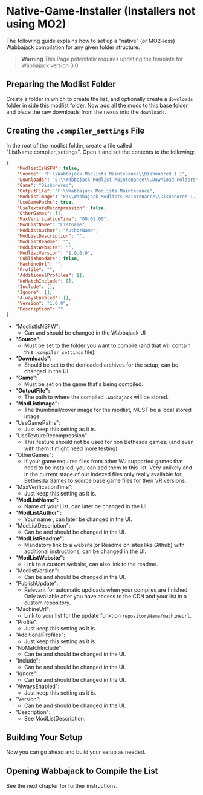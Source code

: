 # Native-Game-Installer (Installers not using MO2)

The following guide explains how to set up a "native" (or MO2-less) Wabbajack compilation for any given folder structure.

> **Warning**
> This Page potenitally requires updating the template for Wabbajack version 3.0.

## Preparing the Modlist Folder

Create a folder in which to create the list, and optionally create a `downloads` folder in side this modlist folder. Now add all the mods to this base folder and place the raw downloads from the nexus into the `downloads`.

## Creating the `.compiler_settings` File

In the root of the modlist folder, create a file called "ListName.compiler_settings". Open it and set the contents to the following:

```json
{
    "ModlistIsNSFW": false,
    "Source": "F:\\Wabbajack Modlists Maintenance\\Dishonored 1.1",
    "Downloads": "E:\\Wabbajack Modlist Maintenance\\.Download Folders\\Dishonored",
    "Game": "Dishonored",
    "OutputFile": "F:\\Wabbajack Modlists Maintenance",
    "ModListImage": "F:\\Wabbajack Modlists Maintenance\\Dishonored 1.1\thumbnail.png",
    "UseGamePaths": true,
    "UseTextureRecompression": false,
    "OtherGames": [],
    "MaxVerificationTime": "00:01:00",
    "ModListName": "Listname",
    "ModListAuthor": "AuthorName",
    "ModListDescription": "",
    "ModListReadme": "",
    "ModListWebsite": "",
    "ModlistVersion": "1.0.0.0",
    "PublishUpdate": false,
    "MachineUrl": "",
    "Profile": "",
    "AdditionalProfiles": [],
    "NoMatchInclude": [],
    "Include": [],
    "Ignore": [],
    "AlwaysEnabled": [],
    "Version": "1.0.0",
    "Description": ""
}
```

- "ModlistIsNSFW": 
  - Can and should be changed in the Wabbajack UI
- **"Source":** 
  - Must be set to the folder you want to compile (and that will contain this `.compiler_settings` file). 
- **"Downloads":** 
  - Should be set to the donloaded archives for the setup, can be changed in the UI.
- **"Game"**: 
  - Must be set on the game that's being compiled.
- **"OutputFile":** 
  - The path to where the compiled `.wabbajack` will be stored.
- **"ModListImage"**:
  - The thumbnail/cover image for the modlist, MUST be a local stored image.
- "UseGamePaths":
  - Just keep this setting as it is.
- "UseTextureRecompression": 
  - This feature should not be used for non Bethesda games. (and even with them it might need more testing)
- "OtherGames": 
  - If your game requires files from other WJ supported games that need to be installed, you can add them to this list. Very unlikely and in the current stage of our indexed files only really available for Bethesda Games to source base game files for their VR versions.
- "MaxVerificationTime":
  - Just keep this setting as it is.
- **"ModListName":** 
  - Name of your List, can later be changed in the UI.
- **"ModListAuthor":** 
  - Your name , can later be changed in the UI.
- "ModListDescription": 
  - Can be and should be changed in the UI.
- **"ModListReadme":** 
  - Mandatory link to a website(or Readme on sites like Github) with additional instructions, can be changed in the UI.  
- **"ModListWebsite":** 
  - Link to a custom website, can also link to the readme. 
- "ModlistVersion":  
  - Can be and should be changed in the UI.
- "PublishUpdate": 
  - Relevant for automatic updloads when your compiles are finished. Only available after you have access to the CDN and your list in a custom repository.
- "MachineUrl": 
  - Link to your list for the update funktion `repositoryName/machineUrl`.
- "Profile": 
  - Just keep this setting as it is. 
- "AdditionalProfiles": 
  - Just keep this setting as it is.
- "NoMatchInclude": 
  - Can be and should be changed in the UI.
- "Include": 
  - Can be and should be changed in the UI.
- "Ignore": 
  - Can be and should be changed in the UI.
- "AlwaysEnabled": 
  - Just keep this setting as it is.
- "Version": 
  - Can be and should be changed in the UI.
- "Description": 
  - See ModListDescription.

## Building Your Setup

Now you can go ahead and build your setup as needed.

## Opening Wabbajack to Compile the List

See the next chapter for further instructions.
